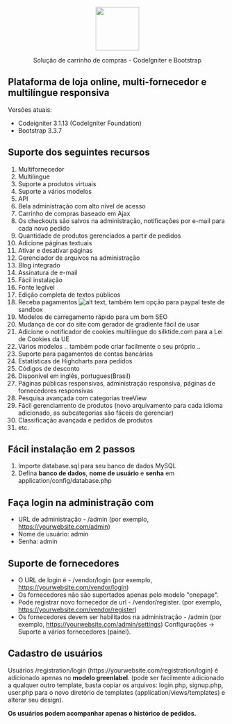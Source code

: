 <p align="center"><img src="https://cdn.worldvectorlogo.com/logos/codeigniter-1.svg" width="100"></p>
<p align="center">Solução de carrinho de compras - CodeIgniter e Bootstrap</p>
 
## Plataforma de loja online, multi-fornecedor e multilíngue responsiva

Versões atuais:

* Codeigniter 3.1.13 (CodeIgniter Foundation)
* Bootstrap 3.3.7

## Suporte dos seguintes recursos

1. Multifornecedor
2. Multilíngue
3. Suporte a produtos virtuais
4. Suporte a vários modelos
5. API
6. Bela administração com alto nível de acesso
7. Carrinho de compras baseado em Ajax
8. Os checkouts são salvos na administração, notificações por e-mail para cada novo pedido
9. Quantidade de produtos gerenciados a partir de pedidos
10. Adicione páginas textuais
11. Ativar e desativar páginas
12. Gerenciador de arquivos na administração
13. Blog integrado
14. Assinatura de e-mail
15. Fácil instalação
16. Fonte legível
17. Edição completa de textos públicos
18. Receba pagamentos ![alt text](https://raw.githubusercontent.com/kirilkirkov/Shopping-Cart-Solution-CodeIgniter/master/github/paypalLogo.png "Logo Title Text 1"), também tem opção para paypal teste de sandbox
19. Modelos de carregamento rápido para um bom SEO
20. Mudança de cor do site com gerador de gradiente fácil de usar
21. Adicione o notificador de cookies multilíngue do silktide.com para a Lei de Cookies da UE
22. Vários modelos .. também pode criar facilmente o seu próprio ..
23. Suporte para pagamentos de contas bancárias
24. Estatísticas de Highcharts para pedidos
25. Códigos de desconto
26. Disponível em inglês, portugues(Brasil)
27. Páginas públicas responsivas, administração responsiva, páginas de fornecedores responsivas
28. Pesquisa avançada com categorias treeView
29. Fácil gerenciamento de produtos (novo arquivamento para cada idioma adicionado, as subcategorias são fáceis de gerenciar)
30. Classificação avançada e pedidos de produtos
31. etc.

## Fácil instalação em 2 passos
1. Importe database.sql para seu banco de dados MySQL
2. Defina <b>banco de dados</b>, <b>nome de usuário</b> e <b>senha</b> em application/config/database.php

## Faça login na administração com
- URL de administração - /admin (por exemplo, https://yourwebsite.com/admin)
- Nome de usuário: admin
- Senha: admin

## Suporte de fornecedores
- O URL de login é - /vendor/login (por exemplo, https://yourwebsite.com/vendor/login)
- Os fornecedores não são suportados apenas pelo modelo "onepage".
- Pode registrar novo fornecedor de url - /vendor/register. (por exemplo, https://yourwebsite.com/vendor/register)
- Os fornecedores devem ser habilitados na administração - /admin (por exemplo, https://yourwebsite.com/admin/settings) Configurações -> Suporte a vários fornecedores (painel).

## Cadastro de usuários
<p>Usuários /registration/login (https://yourwebsite.com/registration/login) é adicionado apenas no <b>modelo greenlabel</b>. (pode ser facilmente adicionado a qualquer outro template, basta copiar os arquivos: login.php, signup.php, user.php para o novo diretório de templates (application/views/templates) e alterar seu design).</p>
<b>Os usuários podem acompanhar apenas o histórico de pedidos.</b>
